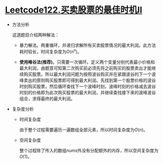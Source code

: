 # [Leetcode122.买卖股票的最佳时机II](<https://leetcode-cn.com/problems/best-time-to-buy-and-sell-stock-ii/>)

- 方法分析

  这道题目介绍两种解法：

  - 暴力解法。两重循环，并递归求解所有买卖股票情况的最大利润。此方法耗时较长，时间复杂度为$O(n^n)$。

  - **使用峰谷法(推荐)**。只需要一次循环。定义两个变量分别代表最小价格和最大利润，由题意可知第二次购买前必须先将之前购买的股票卖出才能继续购买股票。所以最大利润问题为按照波谷购买并在紧跟波谷的下一个波峰卖出的原则购买股票即可得到最大利润。先找到第一个股票价格的波谷时刻购买股票，然后循环查找下一个波峰时刻，波峰时刻的价格减去波谷时刻的价格即为此次购买股票的最大利润，并继续查找接下来的波峰波谷组合，求得最终的最大利润。

- 复杂度分析

  - 时间复杂度

    由于整个过程需要遍历一遍数组全部元素，所以时间复杂度为$O(n)$。

  - 空间复杂度

    整个过程除了传入的数组$nums$外没有分配额外的内存，所以空间复杂度为$O(1)​$。
